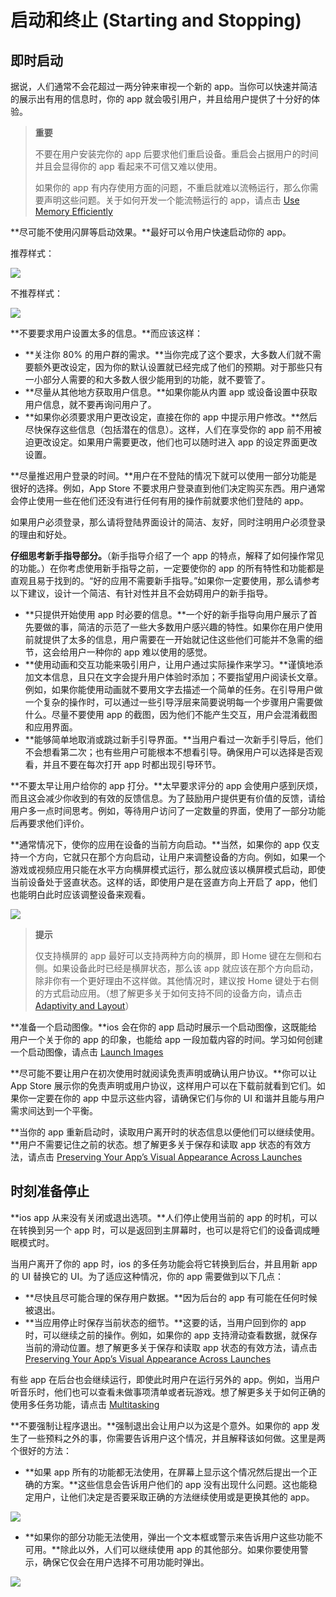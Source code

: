 # 启动和终止 (Starting and Stopping)

## 即时启动

据说，人们通常不会花超过一两分钟来审视一个新的 app。当你可以快速并简洁的展示出有用的信息时，你的 app 就会吸引用户，并且给用户提供了十分好的体验。

>**重要**
>
>不要在用户安装完你的 app 后要求他们重启设备。重启会占据用户的时间并且会显得你的 app 看起来不可信又难以使用。
>
>如果你的 app 有内存使用方面的问题，不重启就难以流畅运行，那么你需要声明这些问题。关于如何开发一个能流畅运行的 app，请点击 [Use Memory Efficiently](https://developer.apple.com/library/ios/documentation/iPhone/Conceptual/iPhoneOSProgrammingGuide/PerformanceTips/PerformanceTips.html#//apple_ref/doc/uid/TP40007072-CH7-SW8)

**尽可能不使用闪屏等启动效果。**最好可以令用户快速启动你的 app。

推荐样式：

![](images/avoid_startup_r_2x.png)

不推荐样式：

![](images/avoid_startup_nr_2x.png)

**不要要求用户设置太多的信息。**而应该这样：

* **关注你 80% 的用户群的需求。**当你完成了这个要求，大多数人们就不需要额外更改设定，因为你的默认设置就已经完成了他们的预期。对于那些只有一小部分人需要的和大多数人很少能用到的功能，就不要管了。
* **尽量从其他地方获取用户信息。**如果你能从内置 app 或设备设置中获取用户信息，就不要再询问用户了。
* **如果你必须要求用户更改设定，直接在你的 app 中提示用户修改。**然后尽快保存这些信息（包括潜在的信息）。这样，人们在享受你的 app 前不用被迫更改设定。如果用户需要更改，他们也可以随时进入 app 的设定界面更改设置。

**尽量推迟用户登录的时间。**用户在不登陆的情况下就可以使用一部分功能是很好的选择。例如，App Store 不要求用户登录直到他们决定购买东西。用户通常会停止使用一些在他们还没有进行任何有用的操作前就要求他们登陆的 app。

如果用户必须登录，那么请将登陆界面设计的简洁、友好，同时注明用户必须登录的理由和好处。

**仔细思考新手指导部分。**（新手指导介绍了一个 app 的特点，解释了如何操作常见的功能。）在你考虑使用新手指导之前，一定要使你的 app 的所有特性和功能都是直观且易于找到的。“好的应用不需要新手指导。”如果你一定要使用，那么请参考以下建议，设计一个简洁、有针对性并且不会妨碍用户的新手指导。

* **只提供开始使用 app 时必要的信息。**一个好的新手指导向用户展示了首先要做的事，简洁的示范了一些大多数用户感兴趣的特性。如果你在用户使用前就提供了太多的信息，用户需要在一开始就记住这些他们可能并不急需的细节，这会给用户一种你的 app 难以使用的感觉。
* **使用动画和交互功能来吸引用户，让用户通过实际操作来学习。**谨慎地添加文本信息，且只在文字会提升用户体验时添加；不要指望用户阅读长文章。例如，如果你能使用动画就不要用文字去描述一个简单的任务。在引导用户做一个复杂的操作时，可以通过一些引导浮层来简要说明每一个步骤用户需要做什么。尽量不要使用 app 的截图，因为他们不能产生交互，用户会混淆截图和应用界面。
* **能够简单地取消或跳过新手引导界面。**当用户看过一次新手引导后，他们不会想看第二次；也有些用户可能根本不想看引导。确保用户可以选择是否观看，并且不要在每次打开 app 时都出现引导环节。

**不要太早让用户给你的 app 打分。**太早要求评分的 app 会使用户感到厌烦，而且这会减少你收到的有效的反馈信息。为了鼓励用户提供更有价值的反馈，请给用户多一点时间思考。例如，等待用户访问了一定数量的界面，使用了一部分功能后再要求他们评价。

**通常情况下，使你的应用在设备的当前方向启动。**当然，如果你的 app 仅支持一个方向，它就只在那个方向启动，让用户来调整设备的方向。例如，如果一个游戏或视频应用只能在水平方向横屏模式运行，那么就应该以横屏模式启动，即使当前设备处于竖直状态。这样的话，即使用户是在竖直方向上开启了 app，他们也能明白此时应该调整设备来观看。

![](images/default_orientation_2x.png)

>**提示**
>
>仅支持横屏的 app 最好可以支持两种方向的横屏，即 Home 键在左侧和右侧。如果设备此时已经是横屏状态，那么该 app 就应该在那个方向启动，除非你有一个更好理由不这样做。其他情况时，建议按 Home 键处于右侧的方式启动应用。（想了解更多关于如何支持不同的设备方向，请点击 [Adaptivity and Layout](https://developer.apple.com/library/ios/documentation/UserExperience/Conceptual/MobileHIG/LayoutandAppearance.html#//apple_ref/doc/uid/TP40006556-CH54-SW1)）

**准备一个启动图像。**ios 会在你的 app 启动时展示一个启动图像，这既能给用户一个关于你的 app 的印象，也能给 app 一段加载内容的时间。学习如何创建一个启动图像，请点击 [Launch Images](https://developer.apple.com/library/ios/documentation/UserExperience/Conceptual/MobileHIG/LaunchImages.html#//apple_ref/doc/uid/TP40006556-CH22-SW1)

**尽可能不要让用户在初次使用时就阅读免责声明或确认用户协议。**你可以让 App Store 展示你的免责声明或用户协议，这样用户可以在下载前就看到它们。如果你一定要在你的 app 中显示这些内容，请确保它们与你的 UI 和谐并且能与用户需求间达到一个平衡。

**当你的 app 重新启动时，读取用户离开时的状态信息以便他们可以继续使用。**用户不需要记住之前的状态。想了解更多关于保存和读取 app 状态的有效方法，请点击 [Preserving Your App’s Visual Appearance Across Launches](https://developer.apple.com/library/ios/documentation/iPhone/Conceptual/iPhoneOSProgrammingGuide/StrategiesforImplementingYourApp/StrategiesforImplementingYourApp.html#//apple_ref/doc/uid/TP40007072-CH5-SW2)

## 时刻准备停止

**ios app 从来没有关闭或退出选项。**人们停止使用当前的 app 的时机，可以在转换到另一个 app 时，可以是返回到主屏幕时，也可以是将它们的设备调成睡眠模式时。

当用户离开了你的 app 时，ios 的多任务功能会将它转换到后台，并且用新 app 的 UI 替换它的 UI。为了适应这种情况，你的 app 需要做到以下几点：

* **尽快且尽可能合理的保存用户数据。**因为后台的 app 有可能在任何时候被退出。
* **当应用停止时保存当前状态的细节。**这要的话，当用户回到你的 app 时，可以继续之前的操作。例如，如果你的 app 支持滑动查看数据，就保存当前的滑动位置。想了解更多关于保存和读取 app 状态的有效方法，请点击 [Preserving Your App’s Visual Appearance Across Launches](https://developer.apple.com/library/ios/documentation/iPhone/Conceptual/iPhoneOSProgrammingGuide/StrategiesforImplementingYourApp/StrategiesforImplementingYourApp.html#//apple_ref/doc/uid/TP40007072-CH5-SW2)

有些 app 在后台也会继续运行，即使此时用户在运行另外的 app。例如，当用户听音乐时，他们也可以查看未做事项清单或者玩游戏。想了解更多关于如何正确的使用多任务功能，请点击 [Multitasking](https://developer.apple.com/library/ios/documentation/UserExperience/Conceptual/MobileHIG/Multitasking.html#//apple_ref/doc/uid/TP40006556-CH38-SW1)

**不要强制让程序退出。**强制退出会让用户以为这是个意外。如果你的 app 发生了一些预料之外的事，你需要告诉用户这个情况，并且解释该如何做。这里是两个很好的方法：

* **如果 app 所有的功能都无法使用，在屏幕上显示这个情况然后提出一个正确的方案。**这些信息会告诉用户他们的 app 没有出现什么问题。这也能稳定用户，让他们决定是否要采取正确的方法继续使用或是更换其他的 app。

![](images/all_features_unavailable_2x.png)

* **如果你的部分功能无法使用，弹出一个文本框或警示来告诉用户这些功能不可用。**除此以外，人们可以继续使用 app 的其他部分。如果你要使用警示，确保它仅会在用户选择不可用功能时弹出。


![](images/one_feature_unavailable_2x.png)